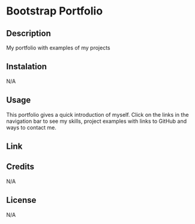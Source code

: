 # Bootstrap Portfolio

## Description
My portfolio with examples of my projects

## Instalation
N/A

## Usage
This portfolio gives a quick introduction of myself. Click on the links in the navigation bar to see my skills, project examples with links to GitHub and ways to contact me. 

## Link 


## Credits
N/A

## License
N/A